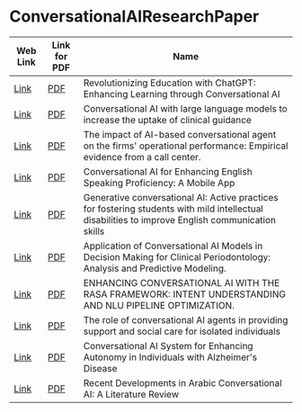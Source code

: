 # ConversationalAIResearchPaper

| Web Link | Link for PDF | Name |
|----------|-------------|------|
| [Link](https://research.ebsco.com/c/qhfvam/search/details/maaexxgunj?limiters=RV%3AY%2CFT%3AY%2CDT1%3A2015-03-26%2F2025-03-26&q=Revolutionizing%20Education%20with%20ChatGPT%3A%20Enhancing%20Learning%20through%20Conversational%20AI) | [PDF](https://eric.ed.gov/?id=ED640538) | Revolutionizing Education with ChatGPT: Enhancing Learning through Conversational AI |
| [Link](https://research.ebsco.com/c/qhfvam/search/details/hwuo2zsmrb?limiters=RV%3AY%2CFT%3AY%2CDT1%3A2015-03-26%2F2025-03-26&q=Conversational%20AI%20with%20large%20language%20models%20to%20increase%20the%20uptake%20of%20clinical%20guidance) | [PDF](https://www.sciencedirect.com/science/article/pii/S2588914124000145) | Conversational AI with large language models to increase the uptake of clinical guidance |
| [Link](https://research.ebsco.com/c/qhfvam/search/details/vyhyu5gbwf?limiters=RV%3AY%2CFT%3AY%2CDT1%3A2015-03-26%2F2025-03-26&q=The%20impact%20of%20AI-based%20conversational%20agent%20on%20the%20firms%27%20operational%20performance%3A%20Empirical%20evidence%20from%20a%20call%20center.) | [PDF](https://research.ebsco.com/c/qhfvam/viewer/html/vyhyu5gbwf) | The impact of AI-based conversational agent on the firms' operational performance: Empirical evidence from a call center. |
| [Link](https://research.ebsco.com/c/qhfvam/search/details/kt727hah6r?limiters=RV%3AY%2CFT%3AY%2CDT1%3A2015-03-26%2F2025-03-26&q=Conversational%20AI%20for%20Enhancing%20English%20Speaking%20Proficiency%3A%20A%20Mobile%20App) | [PDF](https://journals.telkomuniversity.ac.id/ijait/article/view/6960) | Conversational AI for Enhancing English Speaking Proficiency: A Mobile App |
| [Link](https://research.ebsco.com/c/qhfvam/search/details/h2tfth2mqr?limiters=RV%3AY%2CFT%3AY%2CDT1%3A2015-03-26%2F2025-03-26&q=Generative%20conversational%20AI%3A%20Active%20practices%20for%20fostering%20students%20with%20mild%20intellectual%20disabilities%20to%20improve%20English%20communication%20skills) | [PDF](https://research.ebsco.com/c/qhfvam/viewer/pdf/h2tfth2mqr) | Generative conversational AI: Active practices for fostering students with mild intellectual disabilities to improve English communication skills |
| [Link](https://research.ebsco.com/c/qhfvam/search/details/sq24hfdy6r?limiters=RV%3AY%2CFT%3AY%2CDT1%3A2015-03-26%2F2025-03-26&q=Application%20of%20Conversational%20AI%20Models%20in%20Decision%20Making%20for%20Clinical%20Periodontology%3A%20Analysis%20and%20Predictive%20Modeling.) | [PDF](https://research.ebsco.com/c/qhfvam/viewer/html/sq24hfdy6r) | Application of Conversational AI Models in Decision Making for Clinical Periodontology: Analysis and Predictive Modeling. |
| [Link](https://research.ebsco.com/c/qhfvam/search/details/6xvxdyxskn?limiters=RV%3AY%2CFT%3AY%2CDT1%3A2015-03-26%2F2025-03-26&q=ENHANCING%20CONVERSATIONAL%20AI%20WITH%20THE%20RASA%20FRAMEWORK%3A%20INTENT%20UNDERSTANDING%20AND%20NLU%20PIPELINE%20OPTIMIZATION.) | [PDF](https://research.ebsco.com/c/qhfvam/viewer/pdf/6xvxdyxskn) | ENHANCING CONVERSATIONAL AI WITH THE RASA FRAMEWORK: INTENT UNDERSTANDING AND NLU PIPELINE OPTIMIZATION. |
| [Link](https://research.ebsco.com/c/qhfvam/search/details/3mohoglu5v?limiters=RV%3AY%2CFT%3AY%2CDT1%3A2015-03-26%2F2025-03-26&q=The%20role%20of%20conversational%20AI%20agents%20in%20providing%20support%20and%20social%20care%20for%20isolated%20individuals) | [PDF](https://www.sciencedirect.com/science/article/pii/S1110016824008263) | The role of conversational AI agents in providing support and social care for isolated individuals |
| [Link](https://research.ebsco.com/c/qhfvam/search/details/yscahbhkvj?limiters=RV%3AY%2CFT%3AY%2CDT1%3A2015-03-26%2F2025-03-26&q=Conversational%20AI%20System%20for%20Enhancing%20Autonomy%20in%20Individuals%20with%20Alzheimer%27s%20Disease) | [PDF](https://www.sciencedirect.com/science/article/pii/S1877050924034148) | Conversational AI System for Enhancing Autonomy in Individuals with Alzheimer's Disease |
| [Link](https://research.ebsco.com/c/qhfvam/search/details/cu6ex54kyf?limiters=RV%3AY%2CFT%3AY%2CDT1%3A2015-03-26%2F2025-03-26&q=Recent%20Developments%20in%20Arabic%20Conversational%20AI%3A%20A%20Literature%20Review) | [PDF](https://doaj.org/article/85ce7d068d3a4fd3bff3c69bcb43fcb5) | Recent Developments in Arabic Conversational AI: A Literature Review |
